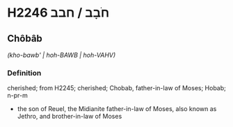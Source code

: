 # H2246 חֹבָב / חבב

## Chôbâb

_(kho-bawb' | hoh-BAWB | hoh-VAHV)_

### Definition

cherished; from H2245; cherished; Chobab, father-in-law of Moses; Hobab; n-pr-m

- the son of Reuel, the Midianite father-in-law of Moses, also known as Jethro, and brother-in-law of Moses
